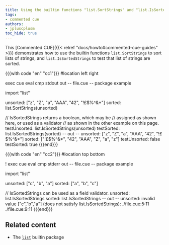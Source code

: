 ```yaml
---
title: Using the builtin functions "list.SortStrings" and "list.IsSortedStrings" to sort and test lists of strings
tags:
- commented cue
authors:
- jpluscplusm
toc_hide: true
---
```


This [Commented CUE]({{< relref "docs/howto#commented-cue-guides" >}})
demonstrates how to use the builtin functions `list.SortStrings` to sort lists
of strings, and `list.IsSortedStrings` to test that list of strings are sorted.

{{{with code "en" "cc1"}}}
#location left right

exec cue eval
cmp stdout out
-- file.cue --
package example

import "list"

unsorted: ["z", "Z", "a", "AAA", "42", "!£$%^&*"]
sorted: list.SortStrings(unsorted)

// IsSortedStrings returns a boolean, which may be
// assigned as shown here, or used as a validator
// as shown in the other example on this page.
testUnsorted: list.IsSortedStrings(unsorted)
testSorted:   list.IsSortedStrings(sorted)
-- out --
unsorted: ["z", "Z", "a", "AAA", "42", "!£$%^&*"]
sorted: ["!£$%^&*", "42", "AAA", "Z", "a", "z"]
testUnsorted: false
testSorted:   true
{{{end}}}

{{{with code "en" "cc2"}}}
#location top bottom

! exec cue eval
cmp stderr out
-- file.cue --
package example

import "list"

unsorted: ["c", "b", "a"]
sorted: ["a", "b", "c"]

// IsSortedStrings can be used as a field validator.
unsorted: list.IsSortedStrings
sorted:   list.IsSortedStrings
-- out --
unsorted: invalid value ["c","b","a"] (does not satisfy list.IsSortedStrings):
    ./file.cue:5:11
    ./file.cue:9:11
{{{end}}}

## Related content

- The [`list`](https://pkg.go.dev/cuelang.org/go/pkg/list) builtin package

